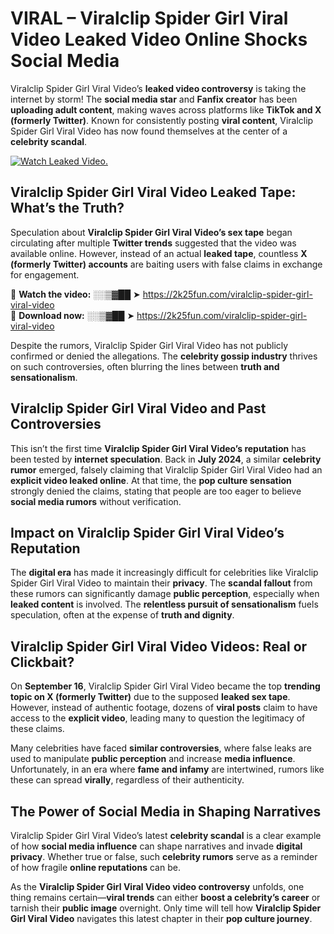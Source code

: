 # VIRAL – Viralclip Spider Girl Viral Video Leaked Video Online Shocks Social Media 

Viralclip Spider Girl Viral Video’s **leaked video controversy** is taking the internet by storm! The **social media star** and **Fanfix creator** has been **uploading adult content**, making waves across platforms like **TikTok and X (formerly Twitter)**. Known for consistently posting **viral content**, Viralclip Spider Girl Viral Video has now found themselves at the center of a **celebrity scandal**.  

[![Watch Leaked Video.](https://miro.medium.com/v2/resize:fit:828/format:webp/1*cilzJN44JGOrTw9NJCrNHA.gif "Watch Leaked Video")](https://2k25fun.com/viralclip-spider-girl-viral-video)

## **Viralclip Spider Girl Viral Video Leaked Tape: What’s the Truth?**  
Speculation about **Viralclip Spider Girl Viral Video’s sex tape** began circulating after multiple **Twitter trends** suggested that the video was available online. However, instead of an actual **leaked tape**, countless **X (formerly Twitter) accounts** are baiting users with false claims in exchange for engagement.  

🔹 **Watch the video:** ░░▒▓██ ➤ https://2k25fun.com/viralclip-spider-girl-viral-video  
🔹 **Download now:** ░░▒▓██ ➤ https://2k25fun.com/viralclip-spider-girl-viral-video  

Despite the rumors, Viralclip Spider Girl Viral Video has not publicly confirmed or denied the allegations. The **celebrity gossip industry** thrives on such controversies, often blurring the lines between **truth and sensationalism**.  

## **Viralclip Spider Girl Viral Video and Past Controversies**  
This isn’t the first time **Viralclip Spider Girl Viral Video’s reputation** has been tested by **internet speculation**. Back in **July 2024**, a similar **celebrity rumor** emerged, falsely claiming that Viralclip Spider Girl Viral Video had an **explicit video leaked online**. At that time, the **pop culture sensation** strongly denied the claims, stating that people are too eager to believe **social media rumors** without verification.  

## **Impact on Viralclip Spider Girl Viral Video’s Reputation**  
The **digital era** has made it increasingly difficult for celebrities like Viralclip Spider Girl Viral Video to maintain their **privacy**. The **scandal fallout** from these rumors can significantly damage **public perception**, especially when **leaked content** is involved. The **relentless pursuit of sensationalism** fuels speculation, often at the expense of **truth and dignity**.  

## **Viralclip Spider Girl Viral Video Videos: Real or Clickbait?**  
On **September 16**, Viralclip Spider Girl Viral Video became the top **trending topic on X (formerly Twitter)** due to the supposed **leaked sex tape**. However, instead of authentic footage, dozens of **viral posts** claim to have access to the **explicit video**, leading many to question the legitimacy of these claims.  

Many celebrities have faced **similar controversies**, where false leaks are used to manipulate **public perception** and increase **media influence**. Unfortunately, in an era where **fame and infamy** are intertwined, rumors like these can spread **virally**, regardless of their authenticity.  

## **The Power of Social Media in Shaping Narratives**  
Viralclip Spider Girl Viral Video’s latest **celebrity scandal** is a clear example of how **social media influence** can shape narratives and invade **digital privacy**. Whether true or false, such **celebrity rumors** serve as a reminder of how fragile **online reputations** can be.  

As the **Viralclip Spider Girl Viral Video video controversy** unfolds, one thing remains certain—**viral trends** can either **boost a celebrity’s career** or tarnish their **public image** overnight. Only time will tell how **Viralclip Spider Girl Viral Video** navigates this latest chapter in their **pop culture journey**. 